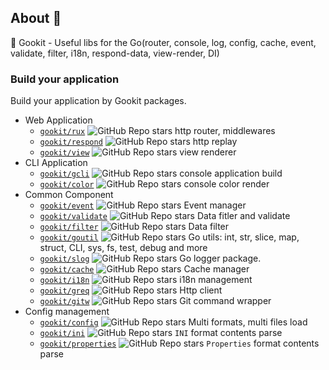 ## About 👋


🧰 Gookit - Useful libs for the Go(router, console, log, config, cache, event, validate, filter, i18n, respond-data, view-render, DI)


### Build your application

Build your application by Gookit packages.

- Web Application
  - [`gookit/rux`](https://github.com/gookit/rux) ![GitHub Repo stars](https://img.shields.io/github/stars/gookit/rux?style=flat-square) http router, middlewares
  - [`gookit/respond`](https://github.com/gookit/respond) ![GitHub Repo stars](https://img.shields.io/github/stars/gookit/respond?style=flat-square) http replay 
  - [`gookit/view`](https://github.com/gookit/view) ![GitHub Repo stars](https://img.shields.io/github/stars/gookit/view?style=flat-square) view renderer
- CLI Application
  - [`gookit/gcli`](https://github.com/gookit/gcli) ![GitHub Repo stars](https://img.shields.io/github/stars/gookit/gcli?style=flat-square) console application build
  - [`gookit/color`](https://github.com/gookit/color) ![GitHub Repo stars](https://img.shields.io/github/stars/gookit/color?style=flat-square) console color render
- Common Component
  - [`gookit/event`](https://github.com/gookit/event) ![GitHub Repo stars](https://img.shields.io/github/stars/gookit/event?style=flat-square) Event manager
  - [`gookit/validate`](https://github.com/gookit/validate) ![GitHub Repo stars](https://img.shields.io/github/stars/gookit/validate?style=flat-square) Data fitler and validate
  - [`gookit/filter`](https://github.com/gookit/filter) ![GitHub Repo stars](https://img.shields.io/github/stars/gookit/filter?style=flat-square) Data filter
  - [`gookit/goutil`](https://github.com/gookit/goutil) ![GitHub Repo stars](https://img.shields.io/github/stars/gookit/goutil?style=flat-square) Go utils: int, str, slice, map, struct, CLI, sys, fs, test, debug and more
  - [`gookit/slog`](https://github.com/gookit/slog) ![GitHub Repo stars](https://img.shields.io/github/stars/gookit/slog?style=flat-square) Go logger package.
  - [`gookit/cache`](https://github.com/gookit/cache) ![GitHub Repo stars](https://img.shields.io/github/stars/gookit/cache?style=flat-square) Cache manager
  - [`gookit/i18n`](https://github.com/gookit/i18n) ![GitHub Repo stars](https://img.shields.io/github/stars/gookit/i18n?style=flat-square) i18n management
  - [`gookit/greq`](https://github.com/gookit/greq) ![GitHub Repo stars](https://img.shields.io/github/stars/gookit/greq?style=flat-square) Http client
  - [`gookit/gitw`](https://github.com/gookit/gitw) ![GitHub Repo stars](https://img.shields.io/github/stars/gookit/gitw?style=flat-square) Git command wrapper
- Config management
  - [`gookit/config`](https://github.com/gookit/config) ![GitHub Repo stars](https://img.shields.io/github/stars/gookit/config?style=flat-square) Multi formats, multi files load
  - [`gookit/ini`](https://github.com/gookit/ini) ![GitHub Repo stars](https://img.shields.io/github/stars/gookit/ini?style=flat-square) `INI` format contents parse
  - [`gookit/properties`](https://github.com/gookit/properties) ![GitHub Repo stars](https://img.shields.io/github/stars/gookit/properties?style=flat-square) `Properties` format contents parse

<!--

**Here are some ideas to get you started:**

🙋‍♀️ A short introduction - what is your organization all about?
🌈 Contribution guidelines - how can the community get involved?
👩‍💻 Useful resources - where can the community find your docs? Is there anything else the community should know?
🍿 Fun facts - what does your team eat for breakfast?
🧙 Remember, you can do mighty things with the power of [Markdown](https://docs.github.com/github/writing-on-github/getting-started-with-writing-and-formatting-on-github/basic-writing-and-formatting-syntax)
-->


